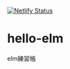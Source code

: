 [![Netlify Status](https://api.netlify.com/api/v1/badges/17f731a0-187e-4a0a-8526-98d3a1babeb3/deploy-status)](https://app.netlify.com/sites/cocky-elion-65f63f/deploys)

# hello-elm
elm練習帳

